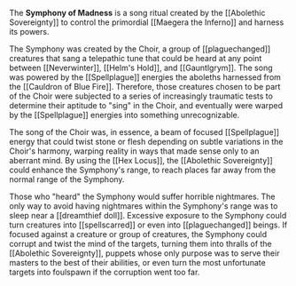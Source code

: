The **Symphony of Madness** is a song ritual created by the [[Abolethic Sovereignty]] to control the primordial [[Maegera the Inferno]] and harness its powers.

The Symphony was created by the Choir, a group of [[plaguechanged]] creatures that sang a telepathic tune that could be heard at any point between [[Neverwinter]], [[Helm's Hold]], and [[Gauntlgrym]]. The song was powered by the [[Spellplague]] energies the aboleths harnessed from the [[Cauldron of Blue Fire]]. Therefore, those creatures chosen to be part of the Choir were subjected to a series of increasingly traumatic tests to determine their aptitude to "sing" in the Choir, and eventually were warped by the [[Spellplague]] energies into something unrecognizable.

The song of the Choir was, in essence, a beam of focused [[Spellplague]] energy that could twist stone or flesh depending on subtle variations in the Choir's harmony, warping reality in ways that made sense only to an aberrant mind. By using the [[Hex Locus]], the [[Abolethic Sovereignty]] could enhance the Symphony's range, to reach places far away from the normal range of the Symphony.

Those who "heard" the Symphony would suffer horrible nightmares. The only way to avoid having nightmares within the Symphony's range was to sleep near a [[dreamthief doll]]. Excessive exposure to the Symphony could turn creatures into [[spellscarred]] or even into [[plaguechanged]] beings. If focused against a creature or group of creatures, the Symphony could corrupt and twist the mind of the targets, turning them into thralls of the [[Abolethic Sovereignty]], puppets whose only purpose was to serve their masters to the best of their abilities, or even turn the most unfortunate targets into foulspawn if the corruption went too far.